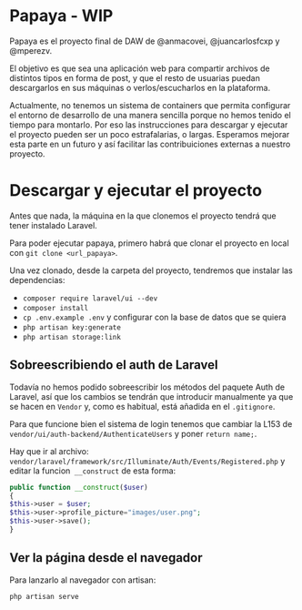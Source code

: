 # Papaya - WIP

Papaya es el proyecto final de DAW de @anmacovei, @juancarlosfcxp y @mperezv.

El objetivo es que sea una aplicación web para compartir archivos de distintos tipos en forma de post, y que el resto de usuarias puedan descargarlos en sus máquinas o verlos/escucharlos en la plataforma.

Actualmente, no tenemos un sistema de containers que permita configurar el entorno de desarrollo de una manera sencilla porque no hemos tenido el tiempo para montarlo. Por eso las instrucciones para descargar y ejecutar el proyecto pueden ser un poco estrafalarias, o largas. Esperamos mejorar esta parte en un futuro y así facilitar las contribuiciones externas a nuestro proyecto.


# Descargar y ejecutar el proyecto

Antes que nada, la máquina en la que clonemos el proyecto tendrá que tener instalado Laravel.

Para poder ejecutar papaya, primero habrá que clonar el proyecto en local con `git clone <url_papaya>`.

Una vez clonado, desde la carpeta del proyecto, tendremos que instalar las dependencias:

* `composer require laravel/ui --dev`
* `composer install`
* `cp .env.example .env` y configurar con la base de datos que se quiera
* `php artisan key:generate`
* `php artisan storage:link`

## Sobreescribiendo el auth de Laravel

Todavía no hemos podido sobreescribir los métodos del paquete Auth de Laravel, así que los cambios se tendrán que introducir manualmente ya que se hacen en `Vendor` y, como es habitual, está añadida en el `.gitignore`.

Para que funcione bien el sistema de login tenemos que cambiar la L153 de `vendor/ui/auth-backend/AuthenticateUsers`
y poner `return name;`.

Hay que ir al archivo:
`
vendor/laravel/framework/src/Illuminate/Auth/Events/Registered.php` 
y editar la funcion` __construct` de esta forma:

```php
public function __construct($user)
{
$this->user = $user;
$this->user->profile_picture="images/user.png";
$this->user->save();
}
```

## Ver la página desde el navegador

Para lanzarlo al navegador con artisan:

`php artisan serve`
